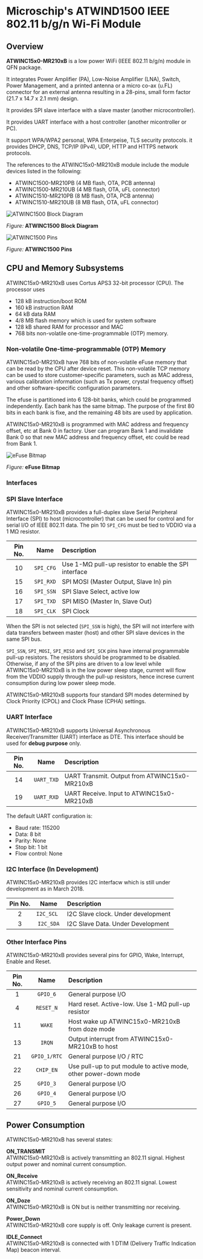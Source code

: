 # Microschip's ATWIND1500 IEEE 802.11 b/g/n Wi-Fi Module

## Overview

**ATWINC15x0-MR210xB** is a low power WiFi (IEEE 802.11 b/g/n) module in QFN package.

It integrates Power Amplifier (PA), Low-Noise Amplifier (LNA), Switch, Power Management, and a printed antenna or a micro co-ax (u.FL) connector for an external antenna resulting in a 28-pins, small form factor (21.7 x 14.7 x 2.1 mm) design.

It provides SPI slave interface with a slave master (another microcontroller).

It provides UART interface with a host controller (another micontroller or PC).

It support WPA/WPA2 personal, WPA Enterpeise, TLS security protocols. it provides DHCP, DNS, TCP/IP (IPv4), UDP, HTTP and HTTPS network protocols.

The references to the ATWINC15x0-MR210xB module include the module devices listed in the following:

- ATWINC1500-MR210PB (4 MB flash, OTA, PCB antenna)
- ATWINC1500-MR210UB (4 MB flash, OTA, uFL connector)
- ATWINC1510-MR210PB (8 MB flash, OTA, PCB antenna)
- ATWINC1510-MR210UB (8 MB flash, OTA, uFL connector)

<img align="lect" src="./ATWINC15x0-MR210xB_Block_Diagram.jpg" alt="ATWINC1500 Block Diagram" />

*Figure:* **ATWINC1500 Block Diagram**

<img align="lect" src="./ATWINC15x0-MR210xB_Pins.jpg" alt="ATWINC1500 Pins" />

*Figure:* **ATWINC1500 Pins**

## CPU and Memory Subsystems

ATWINC15x0-MR210xB uses Cortus APS3 32-bit processor (CPU). The processor uses

- 128 kB instruction/boot ROM
- 160 kB instruction RAM
-  64 kB data RAM
- 4/8 MB flash memory which is used for system software
- 128 kB shared RAM for processor and MAC
- 768 bits non-volatile one-time-programmable (OTP) memory.

### Non-volatile One-time-programmable (OTP) Memory

ATWINC15x0-MR210xB have 768 bits of non-volatile eFuse memory that can be read by the CPU after device reset. This non-volatile TCP memory can be used to store customer-specific parameters, such as MAC address, various calibration information (such as Tx power, crystal frequency offset) and other software-specific configuration parameters.

The efuse is partitioned into 6 128-bit banks, which could be programmed independently. Each bank has the same bitmap. The purpose of the first 80 bits in each bank is fixe, and the remaining 48 bits are used by application.

ATWINC15x0-MR210xB is programmed with MAC address and frequency offset, etc at Bank 0 in factory. User can program Bank 1 and invalidate Bank 0 so that new MAC address and frequency offset, etc could be read from Bank 1.

<img align="lect" src="./ATWINC15x0-MR210xB_eFuse.jpg" alt="eFuse Bitmap" />

*Figure:* **eFuse Bitmap**

### Interfaces

### SPI Slave Interface

ATWINC15x0-MR210xB provides a full-duplex slave Serial Peripheral Interface (SPI) to host (microcontroller) that can be used for control and for serial I/O of IEEE 802.11 data.  The pin 10 `SPI_CFG` must be tied to VDDIO via a 1 MΩ resistor.

| Pin No. | Name       | Description                                                         |
|:-------:|:----------:|:--------------------------------------------------------------------|
|    10   | `SPI_CFG`  | Use 1-MΩ pull-up resistor to enable the SPI interface               |
|    15   | `SPI_RXD`  | SPI MOSI (Master Output, Slave In) pin                              |
|    16   | `SPI_SSN`  | SPI Slave Select, active low                                        |
|    17   | `SPI_TXD`  | SPI MISO (Master In, Slave Out)                                     |
|    18   | `SPI_CLK`  | SPI Clock                                                           |

When the SPI is not selected (`SPI_SSN` is high), the SPI will not interfere with data transfers between master (host) and other SPI slave devices in the same SPI bus.

`SPI_SSN`, `SPI_MOSI`, `SPI_MISO` and `SPI_SCK` pins have internal programmable pull-up resistors. The resistors should be programmed to be disabled.  Otherwise, if any of the SPI pins are driven to a low level while ATWINC15x0-MR210xB is in the low power sleep stage, current will flow from the VDDIO supply through the pull-up resistors, hence increse current consumption during low power sleep mode.

ATWINC15x0-MR210xB supports four standard SPI modes determined by Clock Priority (CPOL) and Clock Phase (CPHA) settings.

### UART Interface

ATWINC15x0-MR210xB supports Universal Asynchronous Receiver/Transmitter (UART) interface as DTE. This interface should be used for **debug purpose** only.

| Pin No. | Name       | Description                                                         |
|:-------:|:----------:|:--------------------------------------------------------------------|
|    14   | `UART_TXD` | UART Transmit. Output from ATWINC15x0-MR210xB                       |
|    19   | `UART_RXD` | UART Receive. Input to ATWINC15x0-MR210xB                           |

The default UART configuration is:

- Baud rate: 115200
- Data: 8 bit
- Parity: None
- Stop bit: 1 bit
- Flow control: None

### I2C Interface (In Development)

ATWINC15x0-MR210xB provides I2C interfacw which is still under development as in March 2018.

| Pin No. | Name       | Description                                                         |
|:-------:|:----------:|:--------------------------------------------------------------------|
|     2   | `I2C_SCL ` | I2C Slave clock. Under development                                  |
|     3   | `I2C_SDA`  | I2C Slave Data. Under Development                                   |

### Other Interface Pins

ATWINC15x0-MR210xB provides several pins for GPIO, Wake, Interrupt, Enable and Reset.

| Pin No. | Name         | Description                                                       |
|:-------:|:------------:|:------------------------------------------------------------------|
|     1   | `GPIO_6`     | General purpose I/O                                               |
|     4   | `RESET_N`    | Hard reset. Active-low. Use 1-MΩ pull-up resistor                 |
|    11   | `WAKE`       | Host wake up ATWINC15x0-MR210xB from doze mode                    |
|    13   | `IRQN`       | Output interrupt from ATWINC15x0-MR210xB to host                  |
|    21   | `GPIO_1/RTC` | General purpose I/O / RTC                                         |
|    22   | `CHIP_EN`    | Use pull-up to put module to active mode, other power-down mode   |
|    25   | `GPIO_3`     | General purpose I/O                                               |
|    26   | `GPIO_4`     | General purpose I/O                                               |
|    27   | `GPIO_5`     | General purpose I/O                                               |

## Power Consumption

ATWINC15x0-MR210xB has several states:

**ON_TRANSMIT**\
ATWINC15x0-MR210xB is actively transmitting an 802.11 signal. Highest output power and nominal current consumption.

**ON_Receive**\
ATWINC15x0-MR210xB is actively receiving an 802.11 signal. Lowest sensitivity and nominal current consumption.

**ON_Doze**\
ATWINC15x0-MR210xB is ON but is neither transmitting nor receiving.

**Power_Down**\
ATWINC15x0-MR210xB core supply is off. Only leakage current is present.

**IDLE_Connect**\
ATWINC15x0-MR210xB is connected with 1 DTIM (Delivery Traffic Indication Map) beacon interval.


